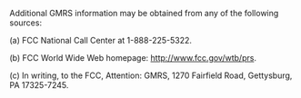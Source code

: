 Additional GMRS information may be obtained from any of the following sources:
                                    

(a) FCC National Call Center at 1-888-225-5322.

(b) FCC World Wide Web homepage: http://www.fcc.gov/wtb/prs.
                                    

(c) In writing, to the FCC, Attention: GMRS, 1270 Fairfield Road, Gettysburg, PA 17325-7245.

